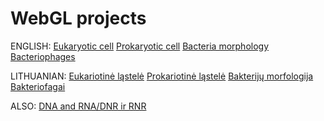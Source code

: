 # WebGL projects

ENGLISH:
[Eukaryotic cell](https://skimmeds.github.io/unity-webgl/eukaryotic-cell)
[Prokaryotic cell](https://skimmeds.github.io/unity-webgl/prokaryotic-cell)
[Bacteria morphology](https://skimmeds.github.io/unity-webgl/bacteria-structures)
[Bacteriophages](https://skimmeds.github.io/unity-webgl/bacteriophages)


LITHUANIAN:
[Eukariotinė ląstelė](https://skimmeds.github.io/unity-webgl/eukariotine-lastele)
[Prokariotinė ląstelė](https://skimmeds.github.io/unity-webgl/prokariotine-lastele)
[Bakterijų morfologija](https://skimmeds.github.io/unity-webgl/bakteriju-strukturos)
[Bakteriofagai](https://skimmeds.github.io/unity-webgl/bakteriofagai)


ALSO:
[DNA and RNA/DNR ir RNR](https://skimmeds.github.io/unity-webgl/DNR)
